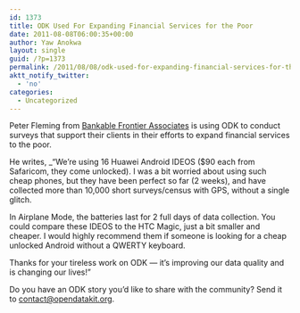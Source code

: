 ```yaml
---
id: 1373
title: ODK Used For Expanding Financial Services for the Poor
date: 2011-08-08T06:00:35+00:00
author: Yaw Anokwa
layout: single
guid: /?p=1373
permalink: /2011/08/08/odk-used-for-expanding-financial-services-for-the-poor/
aktt_notify_twitter:
  - 'no'
categories:
  - Uncategorized
---
```

Peter Fleming from [Bankable Frontier Associates](http://www.bankablefrontier.com/) is using ODK to conduct surveys that support their clients in their efforts to expand financial services to the poor.

He writes, _&#8220;We&#8217;re using 16 Huawei Android IDEOS ($90 each from Safaricom, they come unlocked). I was a bit worried about using such cheap phones, but they have been perfect so far (2 weeks), and have collected more than 10,000 short surveys/census with GPS, without a single glitch. </p> 

In Airplane Mode, the batteries last for 2 full days of data collection. You could compare these IDEOS to the HTC Magic, just a bit smaller and cheaper. I would highly recommend them if someone is looking for a cheap unlocked Android without a QWERTY keyboard.

Thanks for your tireless work on ODK &#8212; it&#8217;s improving our data quality and is changing our lives!&#8221;</em>

Do you have an ODK story you&#8217;d like to share with the community? Send it to [contact@opendatakit.org](mailto://contact@opendatakit.org).